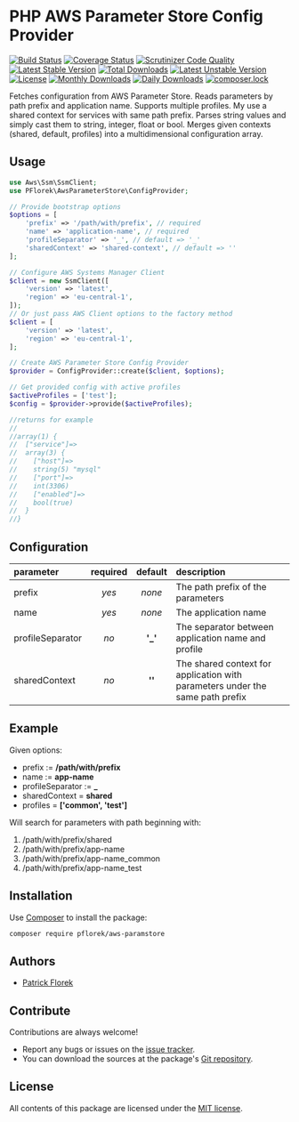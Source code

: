 # PHP AWS Parameter Store Config Provider

[![Build Status](https://travis-ci.org/pflorek/php-aws-paramstore.svg?branch=master)](https://travis-ci.org/pflorek/php-aws-paramstore)
[![Coverage Status](https://coveralls.io/repos/github/pflorek/php-aws-paramstore/badge.svg?branch=master)](https://coveralls.io/github/pflorek/php-aws-paramstore?branch=master)
[![Scrutinizer Code Quality](https://scrutinizer-ci.com/g/pflorek/php-aws-paramstore/badges/quality-score.png?b=master)](https://scrutinizer-ci.com/g/pflorek/php-aws-paramstore/?branch=master)
[![Latest Stable Version](https://poser.pugx.org/pflorek/aws-paramstore/v/stable)](https://packagist.org/packages/pflorek/aws-paramstore)
[![Total Downloads](https://poser.pugx.org/pflorek/aws-paramstore/downloads)](https://packagist.org/packages/pflorek/aws-paramstore)
[![Latest Unstable Version](https://poser.pugx.org/pflorek/aws-paramstore/v/unstable)](https://packagist.org/packages/pflorek/aws-paramstore)
[![License](https://poser.pugx.org/pflorek/aws-paramstore/license)](https://packagist.org/packages/pflorek/aws-paramstore)
[![Monthly Downloads](https://poser.pugx.org/pflorek/aws-paramstore/d/monthly)](https://packagist.org/packages/pflorek/aws-paramstore)
[![Daily Downloads](https://poser.pugx.org/pflorek/aws-paramstore/d/daily)](https://packagist.org/packages/pflorek/aws-paramstore)
[![composer.lock](https://poser.pugx.org/pflorek/aws-paramstore/composerlock)](https://packagist.org/packages/pflorek/aws-paramstore)

Fetches configuration from AWS Parameter Store. Reads parameters by path prefix and application name. Supports multiple profiles. My use a shared context for services with same path prefix. Parses string values and simply cast them to string, integer, float or bool. Merges given contexts (shared, default, profiles) into a multidimensional configuration array.

## Usage

```PHP
use Aws\Ssm\SsmClient;
use PFlorek\AwsParameterStore\ConfigProvider;

// Provide bootstrap options
$options = [
    'prefix' => '/path/with/prefix', // required
    'name' => 'application-name', // required
    'profileSeparator' => '_', // default => '_'
    'sharedContext' => 'shared-context', // default => ''
];

// Configure AWS Systems Manager Client
$client = new SsmClient([
    'version' => 'latest',
    'region' => 'eu-central-1',
]);
// Or just pass AWS Client options to the factory method
$client = [
    'version' => 'latest',
    'region' => 'eu-central-1',
];

// Create AWS Parameter Store Config Provider
$provider = ConfigProvider::create($client, $options);

// Get provided config with active profiles
$activeProfiles = ['test'];
$config = $provider->provide($activeProfiles);

//returns for example
//
//array(1) {
//  ["service"]=>
//  array(3) {
//    ["host"]=>
//    string(5) "mysql"
//    ["port"]=>
//    int(3306)
//    ["enabled"]=>
//    bool(true)
//  }
//}
```

## Configuration

| parameter | required | default | description |
| :--- | :---: | :---: | :--- |
| prefix | _yes_ | _none_ | The path prefix of the parameters |
| name | _yes_ | _none_ | The application name |
| profileSeparator | _no_ | **'_'** | The separator between application name and profile |
| sharedContext | _no_ | **''** | The shared context for application with parameters under the same path prefix |

## Example

Given options:

- prefix := **/path/with/prefix**
- name := **app-name**
- profileSeparator := **_**
- sharedContext = **shared**
- profiles = **['common', 'test']**

Will search for parameters with path beginning with:

1. /path/with/prefix/shared
1. /path/with/prefix/app-name
1. /path/with/prefix/app-name_common
1. /path/with/prefix/app-name_test

## Installation

Use [Composer] to install the package:

```bash
composer require pflorek/aws-paramstore
```

## Authors

* [Patrick Florek]

## Contribute

Contributions are always welcome!

* Report any bugs or issues on the [issue tracker].
* You can download the sources at the package's [Git repository].

## License

All contents of this package are licensed under the [MIT license].

[Composer]: https://getcomposer.org
[Git repository]: https://github.com/pflorek/php-aws-paramstore
[issue tracker]: https://github.com/pflorek/php-aws-paramstore/issues
[MIT license]: LICENSE
[Patrick Florek]: https://github.com/pflorek
